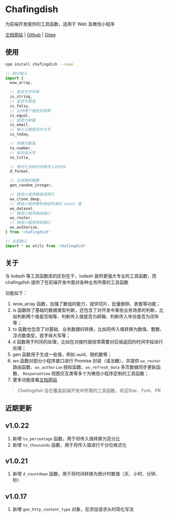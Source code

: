 # Chafingdish

为前端开发提供的工具函数，适用于 Web 及微信小程序

[文档网站](https://liiiiiiu.gitee.io/chafingdish-docs) | [Github](https://github.com/liiiiiiu/chafingdish) | [Gitee](https://gitee.com/liiiiiiu/chafingdish)

## 使用

```bash
npm install chafingdish --save
```

```javascript
// 部分输入
import {
  wow_array,

  // 是否为字符串
  is_string,
  // 是否为假值
  is_falsy,
  // 比较两个值是否相等
  is_equal,
  // 是否为邮箱
  is_email,
  // 输入日期是否为今天
  is_today,

  // 转换为数值
  to_number,
  // 首字母大写
  to_title,

  // 格式化当前时间或传入的时间
  d_format,

  // 生成随机整数
  gen_random_integer,

  // 微信小程序数据深拷贝
  wx_clone_deep,
  // 微信小程序解析按钮传递的 event 值
  wx_dataset,
  // 微信小程序路由接口
  wx_router,
  // 微信小程序授权接口
  wx_authorize,
} from 'chafingdish'

// 全部输入
import * as utils from 'chafingdish'
```

## 关于

与 lodash 等工具函数库的区别在于，lodash 提供更强大专业的工具函数，而 chafingdish 提供了在前端开发中面对各种业务所需的工具函数

功能如下：

1. wow_array 函数，加强了数组的能力，提供切片、批量删除、嵌套等功能；
2. is 函数除了基础的数据类型判断，还包含了对开发中某些业务场景的判断，比如判断两个值是否相等、判断传入值是否为邮箱、判断传入年份是否为闰年等；
3. to 函数也包含了对基础、业务数据的转换，比如将传入值转换为数值、整数、浮点数类型，首字母大写等；
4. d  函数用于时间的处理，比如在对接时就经常需要对后端返回的时间字段进行处理；
5. gen 函数用于生成一些值，例如 uuid、随机数等；
6. wx 函数对部分小程序接口进行 Promise 封装（语法糖），并提供 `wx_router` 路由函数、`wx_authorize` 授权函数、`wx_refresh_data` 多页数据同步更新函数、 `ResponseView` 视图交互类等多个为微信小程序定制的工具函数；
7. 更多功能查看[文档网站](https://liiiiiiu.gitee.io/chafingdish-docs)

> Chafingdish 旨在覆盖前端开发中所需的工具函数，欢迎Star、Fork、PR

## 近期更新

## v1.0.22

1. 新增 `to_percentage` 函数，用于将传入值转换为百分比
2. 新增 `to_thousands` 函数，用于将传入值进行千分位格式化

## v1.0.21

1. 新增 `d_countdown` 函数，用于将时间转换为倒计时数值（天、小时、分钟、秒）

## v1.0.17

1. 新增 `gen_http_content_type` 对象，在添加请求头时简化写法
